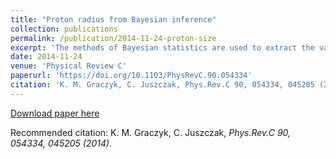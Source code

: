 ```yaml
---
title: "Proton radius from Bayesian inference"
collection: publications
permalink: /publication/2014-11-24-proton-size
excerpt: 'The methods of Bayesian statistics are used to extract the value of the proton radius from the elastic ep scattering data in a model-independent way.  To achieve that goal a large number of parametrizations (equivalent to neural network schemes) are considered and ranked by their conditional probability P(parametrization given data) instead of using the minimal error criterion. As a result the most probable proton radii values (rpE=0.899±0.003 fm, rpM=0.879±0.007 fm)  are obtained and systematic error due to freedom in the choice of parametrization is estimated. Correcting the data for the two-photon-exchange effect leads to smaller differences between the extracted values of rpE and rpM. The results disagree with recent muonic atom measurements.'
date: 2014-11-24
venue: 'Physical Review C'
paperurl: 'https://doi.org/10.1103/PhysRevC.90.054334'
citation: 'K. M. Graczyk, C. Juszczak, Phys.Rev.C 90, 054334, 045205 (2014)'
---
```


[Download paper here](https://journals.aps.org/prc/pdf/10.1103/PhysRevC.90.054334)

Recommended citation: K. M. Graczyk, C. Juszczak, <i>Phys.Rev.C 90, 054334, 045205 (2014)</i>.
